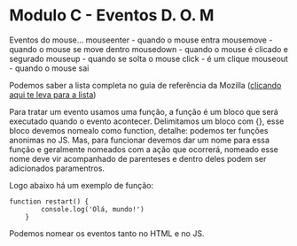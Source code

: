 # Modulo C - Eventos D. O. M



Eventos do mouse...
mouseenter - quando o mouse entra
mousemove - quando o mouse se move dentro
mousedown - quando o mouse é clicado e segurado
mouseup - quando se solta o mouse
click - é um clique
mouseout - quando o mouse sai

Podemos saber a lista completa no guia de referência da Mozilla ([clicando aqui te leva para a lista](https://developer.mozilla.org/pt-BR/docs/Web/Events))

Para tratar um evento usamos uma função, a função é um bloco que será executado quando o evento acontecer. Delimitamos um bloco com {}, esse bloco devemos nomealo como function, detalhe: podemos ter funções anonimas no JS. Mas, para funcionar devemos dar um nome para essa função e geralmente nomeados com a ação que ocorrerá, nomeado esse nome deve vir acompanhado de parenteses e dentro deles podem ser adicionados paramentros.

Logo abaixo há um exemplo de função:

    function restart() {
            console.log('Olá, mundo!')
        }

Podemos nomear os eventos tanto no HTML e no JS.